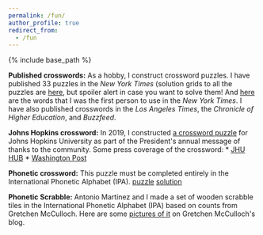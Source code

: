 ```yaml
---
permalink: /fun/
author_profile: true
redirect_from:
  - /fun
---
```


{% include base_path %}

**Published crosswords:** As a hobby, I construct crossword puzzles. I have published 33 puzzles in the *New York Times* (solution grids to all the puzzles are [here](https://www.xwordinfo.com/Thumbs?author=Tom+McCoy), but spoiler alert in case you want to solve them! And [here](https://www.xwordinfo.com/WordsByCon?author=Tom+McCoy) are the words that I was the first person to use in the *New York Times*. I have also published crosswords in the *Los Angeles Times*, the *Chronicle of Higher Education*, and *Buzzfeed*.

**Johns Hopkins crossword:** In 2019, I constructed [a crossword puzzle](https://thankyou.jhu.edu/) for Johns Hopkins University as part of the President's annual message of thanks to the community. Some press coverage of the crossword:
	* [JHU HUB](https://hub.jhu.edu/2019/12/12/tom-mccoy-crossword-puzzlemaker/)
	* [Washington Post](https://www.washingtonpost.com/education/2019/12/27/puzzling-over-language-computational-linguistics-researcher-crafts-crossword-johns-hopkins/#comments-wrapper)

**Phonetic crossword:** This puzzle must be completed entirely in the International Phonetic Alphabet (IPA). [puzzle](http://rtmccoy.com/crosswords/changing_places_xword.pdf) [solution](http://rtmccoy.com/crosswords/changing_places_answers.pdf) 

**Phonetic Scrabble:** Antonio Martinez and I made a set of wooden scrabble tiles in the International Phonetic Alphabet (IPA) based on counts from Gretchen McCulloch. Here are some [pictures of it](https://allthingslinguistic.com/post/116416236538/these-ipa-scrabble-pictures-are-courtesy-of-tom) on Gretchen McCulloch's blog.


